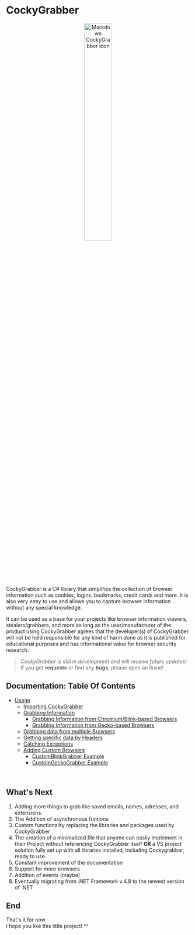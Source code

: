 # CockyGrabber

<p align="center">
  <img src="./resources/CG_Logo.png"
    alt="Markdown CockyGrabber icon"
    style="width: 39%;" />
</p>

CockyGrabber is a C# library that simplifies the collection of browser information such as cookies, logins, bookmarks, credit cards and more. It is also very *easy* to use and allows you to capture browser information without any special knowledge.

It can be used as a base for your projects like browser information viewers, stealers/grabbers, and more as long as the user/manufacturer of the product using CockyGrabber agrees that the developer(s) of CockyGrabber will not be held responsible for any kind of harm done as it is published for educational purposes and has informational value for browser security research.

> *CockyGrabber is still in development and will receive future updates*!</br>
> If you got **requests** or find any **bugs**, please open an Issue!

## Documentation: Table Of Contents

* [Usage](./docs/usage.md)
  * [Importing CockyGrabber](./docs/usage.md#importing-cockygrabber)
  * [Grabbing Information](./docs/usage.md#grabbing-information)
    * [Grabbing Information from Chromium/Blink-based Browsers](./docs/usage.md#grabbing-information-from-chromiumblink-based-browsers)
    * [Grabbing Information from Gecko-based Browsers](./docs/usage.md#grabbing-information-from-gecko-based-browsers)
  * [Grabbing data from multiple Browsers](./docs/usage.md#grabbing-data-from-multiple-browsers)
  * [Getting specific data by Headers](./docs/usage.md#getting-specific-data-by-headers)
  * [Catching Exceptions](./docs/usage.md#catching-exceptions)
  * [Adding Custom Browsers](./docs/usage.md#adding-custom-browsers)
    * [CustomBlinkGrabber Example](./docs/usage.md#customblinkgrabber-example)
    * [CustomGeckoGrabber Example](./docs/usage.md#customgeckograbber-example)

</br>

## What's Next

1. Adding more things to grab like saved emails, names, adresses, and extensions.
2. The Addition of asynchronous funtions
3. Custom functionality replacing the libraries and packages used by CockyGrabber
4. The creation of a minimalized file that anyone can easily implement in their Project without referencing CockyGrabber itself **OR** a VS project solution fully set up with all libraries installed, including Cockygrabber, ready to use.
5. Constant improvement of the documentation
6. Support for more browsers
7. Addition of events (maybe)
8. Eventually migrating from .NET Framework v.4.8 to the newest version of .NET

## End

That's it for now.</br>
I hope you like this little project! ^^
